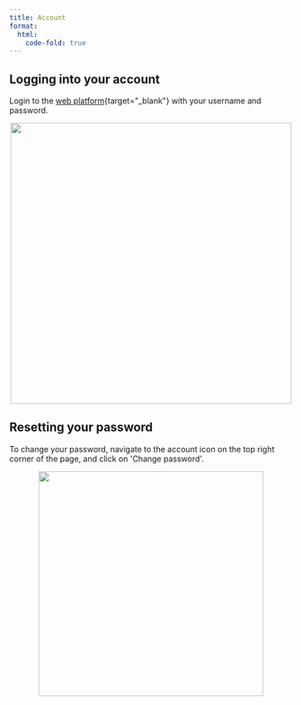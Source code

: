 ```yaml
---
title: Account
format:
  html:
    code-fold: true
---
```


## Logging into your account

Login to the [web platform](https://app.openprotein.ai){target="_blank"} with your
username and password.

<p align="center">
<img src="/main_tutorial_images/01_login.png" width="500">
</p>

## Resetting your password

To change your password, navigate to the account icon on the top right
corner of the page, and click on 'Change password'.

<p align="center">
<img src="/main_tutorial_images/02_change_password.png" width="400">
</p>
